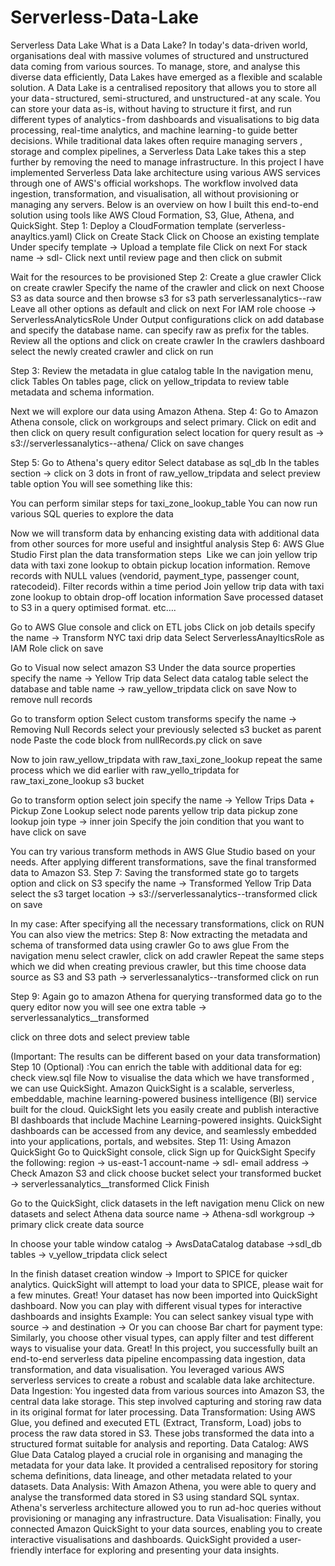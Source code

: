# Serverless-Data-Lake
Serverless Data Lake
What is a Data Lake?
In today's data-driven world, organisations deal with massive volumes of structured and unstructured data coming from various sources. To manage, store, and analyse this diverse data efficiently, Data Lakes have emerged as a flexible and scalable solution.
A Data Lake is a centralised repository that allows you to store all your data - structured, semi-structured, and unstructured - at any scale. You can store your data as-is, without having to structure it first, and run different types of analytics - from dashboards and visualisations to big data processing, real-time analytics, and machine learning - to guide better decisions.
While traditional data lakes often require managing servers , storage and complex pipelines, a Serverless Data Lake takes this a step further by removing the need to manage infrastructure.
In this project I have implemented Serverless Data lake architecture using various AWS services through one of AWS's official workshops. The workflow involved data ingestion, transformation, and visualisation, all without provisioning or managing any servers. Below is an overview on how I built this end-to-end solution using tools like AWS Cloud Formation, S3, Glue, Athena, and QuickSight.
Step 1: Deploy a CloudFormation template (serverless-anayltics.yaml)
Click on Create Stack
Click on Choose an existing template
Under specify template → Upload a template file
Click on next
For stack name → sdl-<your-name>
Click next until review page and then click on submit

Wait for the resources to be provisioned
Step 2: Create a glue crawler
Click on create crawler
Specify the name of the crawler and click on next
Choose S3 as data source and then browse s3 for s3 path
serverlessanalytics-<account-number>-raw
Leave all other options as default and click on next
For IAM role choose → ServerlessAnalyticsRole
Under Output configurations click on add database and specify the database name. can specify raw as prefix for the tables.
Review all the options and click on create crawler
In the crawlers dashboard select the newly created crawler and click on run

Step 3: Review the metadata in glue catalog table
In the navigation menu, click Tables
On tables page, click on yellow_tripdata to review table metadata and schema information.

Next we will explore our data using Amazon Athena.
Step 4: Go to Amazon Athena console, click on workgroups and select primary.
Click on edit and then click on query result configuration
select location for query result as → s3://serverlessanalytics-<account-number>-athena/
Click on save changes

Step 5: Go to Athena's query editor
Select database as sql_db
In the tables section → click on 3 dots in front of raw_yellow_tripdata and select preview table option
You will see something like this:

You can perform similar steps for taxi_zone_lookup_table
You can now run various SQL queries to explore the data

Now we will transform data by enhancing existing data with additional data from other sources for more useful and insightful analysis
Step 6: AWS Glue Studio
First plan the data transformation steps 
Like we can join yellow trip data with taxi zone lookup to obtain pickup location information.
Remove records with NULL values (vendorid, payment_type, passenger count, ratecodeid).
Filter records within a time period
Join yellow trip data with taxi zone lookup to obtain drop-off location information
Save processed dataset to S3 in a query optimised format. etc….

Go to AWS Glue console and click on ETL jobs
Click on job details
specify the name → Transform NYC taxi drip data
Select ServerlessAnaylticsRole as IAM Role
click on save

Go to Visual now
select amazon S3
Under the data source properties
specify the name → Yellow Trip data
Select data catalog table
select the database and table name → raw_yellow_tripdata
click on save
Now to remove null records

Go to transform option
Select custom transforms
specify the name → Removing Null Records
select your previously selected s3 bucket as parent node
Paste the code block from nullRecords.py
click on save

Now to join raw_yellow_tripdata with raw_taxi_zone_lookup
repeat the same process which we did earlier with raw_yello_tripdata for raw_taxi_zone_lookup s3 bucket

Go to transform option
select join
specify the name → Yellow Trips Data + Pickup Zone Lookup
select node parents
yellow trip data
pickup zone lookup
join type → inner join
Specify the join condition that you want to have
click on save

You can try various transform methods in AWS Glue Studio based on your needs. After applying different transformations, save the final transformed data to Amazon S3.
Step 7: Saving the transformed state
go to targets option and click on S3
specify the name → Transformed Yellow Trip Data
select the s3 target location → s3://serverlessanalytics-<account-number>-transformed
click on save

In my case:
After specifying all the necessary transformations, click on RUN
You can also view the metrics:
Step 8: Now extracting the metadata and schema of transformed data using crawler
Go to aws glue
From the navigation menu select crawler, click on add crawler
Repeat the same steps which we did when creating previous crawler, but this time choose data source as S3 and S3 path → serverlessanalytics-<account-number>-transformed
click on run

Step 9: Again go to amazon Athena for querying transformed data
go to the query editor
now you will see one extra table → serverlessanalytics_<account-number>_transformed

click on three dots and select preview table

(Important: The results can be different based on your data transformation)
Step 10 (Optional) :You can enrich the table with additional data for eg: check view.sql file
Now to visualise the data which we have transformed , we can use QuickSight.
Amazon QuickSight is a scalable, serverless, embeddable, machine learning-powered business intelligence (BI) service built for the cloud. QuickSight lets you easily create and publish interactive BI dashboards that include Machine Learning-powered insights. QuickSight dashboards can be accessed from any device, and seamlessly embedded into your applications, portals, and websites.
Step 11: Using Amazon QuickSight
Go to QuickSight console, click Sign up for QuickSight
Specify the following:
region → us-east-1
account-name → sdl-<your-choice>
email address → <email-address>
Check Amazon S3 and click choose bucket
select your transformed bucket → serverlessanalytics_<account-number>_transformed
Click Finish

Go to the QuickSight, click datasets in the left navigation menu
Click on new datasets and select Athena
data source name → Athena-sdl
workgroup → primary
click create data source

In choose your table window
catalog → AwsDataCatalog
database →sdl_db
tables → v_yellow_tripdata
click select

In the finish dataset creation window → Import to SPICE for quicker analytics.
QuickSight will attempt to load your data to SPICE, please wait for a few minutes.
Great! Your dataset has now been imported into QuickSight dashboard. Now you can play with different visual types for interactive dashboards and insights
Example: You can select sankey visual type with source → <any-field> and destination → <any-field>
Or you can choose Bar chart for payment type:
Similarly, you choose other visual types, can apply filter and test different ways to visualise your data.
Great! In this project, you successfully built an end-to-end serverless data pipeline encompassing data ingestion, data transformation, and data visualisation. You leveraged various AWS serverless services to create a robust and scalable data lake architecture.
Data Ingestion: You ingested data from various sources into Amazon S3, the central data lake storage. This step involved capturing and storing raw data in its original format for later processing.
Data Transformation: Using AWS Glue, you defined and executed ETL (Extract, Transform, Load) jobs to process the raw data stored in S3. These jobs transformed the data into a structured format suitable for analysis and reporting.
Data Catalog: AWS Glue Data Catalog played a crucial role in organising and managing the metadata for your data lake. It provided a centralised repository for storing schema definitions, data lineage, and other metadata related to your datasets.
Data Analysis: With Amazon Athena, you were able to query and analyse the transformed data stored in S3 using standard SQL syntax. Athena's serverless architecture allowed you to run ad-hoc queries without provisioning or managing any infrastructure.
Data Visualisation: Finally, you connected Amazon QuickSight to your data sources, enabling you to create interactive visualisations and dashboards. QuickSight provided a user-friendly interface for exploring and presenting your data insights.
